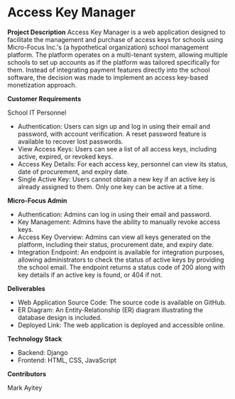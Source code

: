 # __Access Key Manager__
**Project Description**
Access Key Manager is a web application designed to facilitate the management and purchase of access keys for schools using Micro-Focus Inc.'s (a hypothetical organization) school management platform. The platform operates on a multi-tenant system, allowing multiple schools to set up accounts as if the platform was tailored specifically for them. Instead of integrating payment features directly into the school software, the decision was made to implement an access key-based monetization approach.

**Customer Requirements**

School IT Personnel
+ Authentication: Users can sign up and log in using their email and password, with account verification. A reset password feature is available to recover lost passwords.
+ View Access Keys: Users can see a list of all access keys, including active, expired, or revoked keys.
+ Access Key Details: For each access key, personnel can view its status, date of procurement, and expiry date.
+ Single Active Key: Users cannot obtain a new key if an active key is already assigned to them. Only one key can be active at a time.

**Micro-Focus Admin**
+ Authentication: Admins can log in using their email and password.
+ Key Management: Admins have the ability to manually revoke access keys.
+ Access Key Overview: Admins can view all keys generated on the platform, including their status, procurement date, and expiry date.
+ Integration Endpoint: An endpoint is available for integration purposes, allowing administrators to check the status of active keys by providing the school email. The endpoint returns a status code of 200 along with key details if an active key is found, or 404 if not.

**Deliverables**
+ Web Application Source Code: The source code is available on GitHub.
+ ER Diagram: An Entity-Relationship (ER) diagram illustrating the database design is included.
+ Deployed Link: The web application is deployed and accessible online.

**Technology Stack**
+ Backend: Django
+ Frontend: HTML, CSS, JavaScript

**Contributors**

Mark Ayitey
